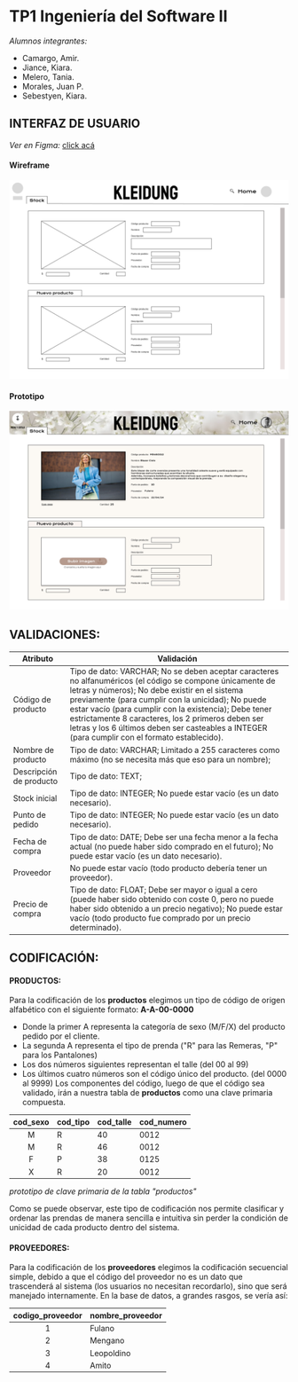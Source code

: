 # TP1 Ingeniería del Software II

*Alumnos integrantes:*
- Camargo, Amir.
- Jiance, Kiara.
- Melero, Tania.
- Morales, Juan P.
- Sebestyen, Kiara.

## INTERFAZ DE USUARIO
*Ver en Figma:* [click acá](https://www.figma.com/design/68eAEVn3a3Hqpb3gVTpWtr/Diseño-de-interfaz-de-usuario?node-id=0-1&t=CGksOoFLWRwiSUzc-0)
#### Wireframe
![Wireframe](WIREFRAME.png "Wireframe")

#### Prototipo
![Prototipo](PROTOTIPO.png "Prototipo")

## VALIDACIONES:

| Atributo                | Validación                                                                                                                                                                                                                                                                                                                                                                                                                      |
| ----------------------- | ------------------------------------------------------------------------------------------------------------------------------------------------------------------------------------------------------------------------------------------------------------------------------------------------------------------------------------------------------------------------------------------------------------------------------- |
| Código de producto      | Tipo de dato: VARCHAR; No se deben aceptar caracteres no alfanuméricos (el código se compone únicamente de letras y números); No debe existir en el sistema previamente (para cumplir con la unicidad); No puede estar vacío (para cumplir con la existencia); Debe tener estrictamente 8 caracteres, los 2 primeros deben ser letras y los 6 últimos deben ser casteables a INTEGER (para cumplir con el formato establecido). |
| Nombre de producto      | Tipo de dato: VARCHAR; Limitado a 255 caracteres como máximo (no se necesita más que eso para un nombre);                                                                                                                                                                                                                                                                                                                       |
| Descripción de producto | Tipo de dato: TEXT;                                                                                                                                                                                                                                                                                                                                                                                                             |
| Stock inicial           | Tipo de dato: INTEGER; No puede estar vacío (es un dato necesario).                                                                                                                                                                                                                                                                                                                                                             |
| Punto de pedido         | Tipo de dato: INTEGER; No puede estar vacío (es un dato necesario).                                                                                                                                                                                                                                                                                                                                                             |
| Fecha de compra         | Tipo de dato: DATE; Debe ser una fecha menor a la fecha actual (no puede haber sido comprado en el futuro); No puede estar vacío (es un dato necesario).                                                                                                                                                                                                                                                                        |
| Proveedor               | No puede estar vacío (todo producto debería tener un proveedor).                                                                                                                                                                                                                                                                                                                                                                |
| Precio de compra        | Tipo de dato: FLOAT; Debe ser mayor o igual a cero (puede haber sido obtenido con coste 0, pero no puede haber sido obtenido a un precio negativo); No puede estar vacío (todo producto fue comprado por un precio determinado).                                                                                                                                                                                                |


## CODIFICACIÓN:
#### PRODUCTOS:
Para la codificación de los **productos** elegimos un tipo de código de origen alfabético con el siguiente formato: **A-A-00-0000**
- Donde la primer A representa la categoría de sexo (M/F/X) del producto pedido por el cliente.
- La segunda A representa el tipo de prenda ("R" para las Remeras, "P" para los Pantalones)
- Los dos números siguientes representan el talle (del 00 al 99)
- Los últimos cuatro números son el código único del producto. (del 0000 al 9999)
Los componentes del código, luego de que el código sea validado, irán a nuestra tabla de **productos** como una clave primaria compuesta.

| cod_sexo | cod_tipo | cod_talle | cod_numero |
| :------: | -------- | --------- | ---------- |
|    M     | R        | 40        | 0012       |
|    M     | R        | 46        | 0012       |
|    F     | P        | 38        | 0125       |
|    X     | R        | 20        | 0012       |

*prototipo de clave primaria de la tabla "productos"*

Como se puede observar, este tipo de codificación nos permite clasificar y ordenar las prendas de manera sencilla e intuitiva sin perder la condición de unicidad de cada producto dentro del sistema.

#### PROVEEDORES:
Para la codificación de los **proveedores** elegimos la codificación secuencial simple, debido a que el código del proveedor no es un dato que trascenderá al sistema (los usuarios no necesitan recordarlo), sino que será manejado internamente.
En la base de datos, a grandes rasgos, se vería así:

| codigo_proveedor | nombre_proveedor |
| :--------------: | ---------------- |
|        1         | Fulano           |
|        2         | Mengano          |
|        3         | Leopoldino       |
|        4         | Amito            |

